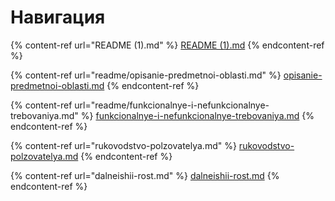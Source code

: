 # Навигация

{% content-ref url="README (1).md" %}
[README (1).md](<README (1).md>)
{% endcontent-ref %}

{% content-ref url="readme/opisanie-predmetnoi-oblasti.md" %}
[opisanie-predmetnoi-oblasti.md](readme/opisanie-predmetnoi-oblasti.md)
{% endcontent-ref %}

{% content-ref url="readme/funkcionalnye-i-nefunkcionalnye-trebovaniya.md" %}
[funkcionalnye-i-nefunkcionalnye-trebovaniya.md](readme/funkcionalnye-i-nefunkcionalnye-trebovaniya.md)
{% endcontent-ref %}

{% content-ref url="rukovodstvo-polzovatelya.md" %}
[rukovodstvo-polzovatelya.md](rukovodstvo-polzovatelya.md)
{% endcontent-ref %}

{% content-ref url="dalneishii-rost.md" %}
[dalneishii-rost.md](dalneishii-rost.md)
{% endcontent-ref %}
